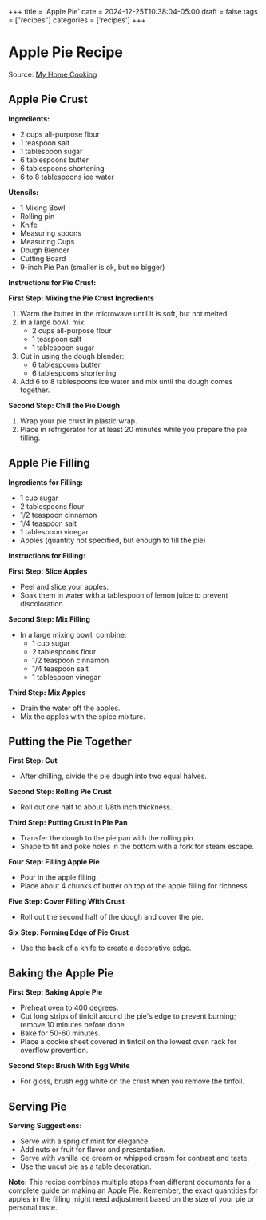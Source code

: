 +++
title = 'Apple Pie'
date = 2024-12-25T10:38:04-05:00
draft = false
tags = ["recipes"]
categories = ['recipes']
+++

# Apple Pie Recipe
Source: [My Home Cooking](http://www.myhomecooking.net/apple-pie/)

## Apple Pie Crust

**Ingredients:**
- 2 cups all-purpose flour
- 1 teaspoon salt
- 1 tablespoon sugar
- 6 tablespoons butter
- 6 tablespoons shortening
- 6 to 8 tablespoons ice water

**Utensils:**
- 1 Mixing Bowl
- Rolling pin
- Knife
- Measuring spoons
- Measuring Cups
- Dough Blender
- Cutting Board
- 9-inch Pie Pan (smaller is ok, but no bigger)

**Instructions for Pie Crust:**

**First Step: Mixing the Pie Crust Ingredients**
1. Warm the butter in the microwave until it is soft, but not melted.
2. In a large bowl, mix:
   - 2 cups all-purpose flour
   - 1 teaspoon salt
   - 1 tablespoon sugar
3. Cut in using the dough blender:
   - 6 tablespoons butter
   - 6 tablespoons shortening
4. Add 6 to 8 tablespoons ice water and mix until the dough comes together.

**Second Step: Chill the Pie Dough**
1. Wrap your pie crust in plastic wrap.
2. Place in refrigerator for at least 20 minutes while you prepare the pie filling.

## Apple Pie Filling

**Ingredients for Filling:**
- 1 cup sugar
- 2 tablespoons flour
- 1/2 teaspoon cinnamon
- 1/4 teaspoon salt
- 1 tablespoon vinegar
- Apples (quantity not specified, but enough to fill the pie)

**Instructions for Filling:**

**First Step: Slice Apples**
- Peel and slice your apples.
- Soak them in water with a tablespoon of lemon juice to prevent discoloration.

**Second Step: Mix Filling**
- In a large mixing bowl, combine:
  - 1 cup sugar
  - 2 tablespoons flour
  - 1/2 teaspoon cinnamon
  - 1/4 teaspoon salt
  - 1 tablespoon vinegar

**Third Step: Mix Apples**
- Drain the water off the apples.
- Mix the apples with the spice mixture.

## Putting the Pie Together

**First Step: Cut**
- After chilling, divide the pie dough into two equal halves.

**Second Step: Rolling Pie Crust**
- Roll out one half to about 1/8th inch thickness.

**Third Step: Putting Crust in Pie Pan**
- Transfer the dough to the pie pan with the rolling pin.
- Shape to fit and poke holes in the bottom with a fork for steam escape.

**Four Step: Filling Apple Pie**
- Pour in the apple filling.
- Place about 4 chunks of butter on top of the apple filling for richness.

**Five Step: Cover Filling With Crust**
- Roll out the second half of the dough and cover the pie.

**Six Step: Forming Edge of Pie Crust**
- Use the back of a knife to create a decorative edge.

## Baking the Apple Pie

**First Step: Baking Apple Pie**
- Preheat oven to 400 degrees.
- Cut long strips of tinfoil around the pie's edge to prevent burning; remove 10 minutes before done.
- Bake for 50-60 minutes.
- Place a cookie sheet covered in tinfoil on the lowest oven rack for overflow prevention.

**Second Step: Brush With Egg White**
- For gloss, brush egg white on the crust when you remove the tinfoil.

## Serving Pie

**Serving Suggestions:**
- Serve with a sprig of mint for elegance.
- Add nuts or fruit for flavor and presentation.
- Serve with vanilla ice cream or whipped cream for contrast and taste.
- Use the uncut pie as a table decoration.

**Note:** This recipe combines multiple steps from different documents for a complete guide on making an Apple Pie. Remember, the exact quantities for apples in the filling might need adjustment based on the size of your pie or personal taste. 
